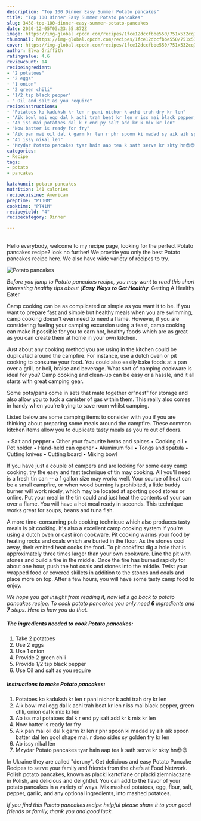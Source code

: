 ```yaml
---
description: "Top 100 Dinner Easy Summer Potato pancakes"
title: "Top 100 Dinner Easy Summer Potato pancakes"
slug: 3438-top-100-dinner-easy-summer-potato-pancakes
date: 2020-12-05T03:23:55.872Z
image: https://img-global.cpcdn.com/recipes/1fce12dccfbbe550/751x532cq70/potato-pancakes-recipe-main-photo.jpg
thumbnail: https://img-global.cpcdn.com/recipes/1fce12dccfbbe550/751x532cq70/potato-pancakes-recipe-main-photo.jpg
cover: https://img-global.cpcdn.com/recipes/1fce12dccfbbe550/751x532cq70/potato-pancakes-recipe-main-photo.jpg
author: Elva Griffith
ratingvalue: 4.6
reviewcount: 14
recipeingredient:
- "2 potatoes"
- "2 eggs"
- "1 onion"
- "2 green chili"
- "1/2 tsp black pepper"
- " Oil and salt as you require"
recipeinstructions:
- "Potatoes ko kaduksh kr len r pani nichor k achi trah dry kr len"
- "Aik bowl mai egg dal k achi trah beat kr len r iss mai black pepper, green chli, onion dal k mix kr len"
- "Ab iss mai potatoes dal k r end py salt add kr k mix kr len"
- "Now batter is ready for fry"
- "Aik pan mai oil dal k garm kr len r phr spoon ki madad sy aik aik spoon batter dal len gool shape mai..r dono sides sy golden fry kr len"
- "Ab issy nikal len"
- "Mzydar Potato pancakes tyar hain aap tea k sath serve kr skty hn😍😍"
categories:
- Recipe
tags:
- potato
- pancakes

katakunci: potato pancakes 
nutrition: 141 calories
recipecuisine: American
preptime: "PT30M"
cooktime: "PT41M"
recipeyield: "4"
recipecategory: Dinner

---
```

<br>
Hello everybody, welcome to my recipe page, looking for the perfect Potato pancakes recipe? look no further! We provide you only the best Potato pancakes recipe here. We also have wide variety of recipes to try.
<br>


![Potato pancakes](https://img-global.cpcdn.com/recipes/1fce12dccfbbe550/751x532cq70/potato-pancakes-recipe-main-photo.jpg)

<i>Before you jump to Potato pancakes recipe, you may want to read this short interesting healthy tips about {<strong>Easy Ways to Get Healthy</strong>.</i>
Getting A Healthy Eater

    
Camp cooking can be as complicated or simple as you want it to be. If you want to prepare fast and simple but healthy meals when you are swimming, camp cooking doesn't even need to need a flame. However, if you are considering fueling your camping excursion using a feast, camp cooking can make it possible for you to earn hot, healthy foods which are as great as you can create them at home in your own kitchen.

 Just about any cooking method you are using in the kitchen could be duplicated around the campfire. For instance, use a dutch oven or pit cooking to consume your food. You could also easily bake foods at a pan over a grill, or boil, braise and beverage. What sort of camping cookware is ideal for you? Camp cooking and clean-up can be easy or a hassle, and it all starts with great camping gear.

Some pots/pans come in sets that mate together or"nest" for storage and also allow you to tuck a canister of gas within them. This really also comes in handy when you're trying to save room whilst camping.

Listed below are some camping items to consider with you if you are thinking about preparing some meals around the campfire. These common kitchen items allow you to duplicate tasty meals as you're out of doors.

• Salt and pepper
• Other your favourite herbs and spices
• Cooking oil
• Pot holder
• Hand-held can opener
• Aluminum foil
• Tongs and spatula
• Cutting knives
• Cutting board
• Mixing bowl


If you have just a couple of campers and are looking for some easy camp cooking, try the easy and fast technique of tin may cooking. All you'll need is a fresh tin can -- a 1 gallon size may works well. Your source of heat can be a small campfire, or when wood burning is prohibited, a little buddy burner will work nicely, which may be located at sporting good stores or online. Put your meal in the tin could and just heat the contents of your can over a flame. You will have a hot meal ready in seconds.  This technique works great for soups, beans and tuna fish.

A more time-consuming pub cooking technique which also produces tasty meals is pit cooking.  It's also a excellent camp cooking system if you're using a dutch oven or cast iron cookware. Pit cooking warms your food by heating rocks and coals which are buried in the floor. As the stones cool away, their emitted heat cooks the food. To pit cookfirst dig a hole that is approximately three times larger than your own cookware. Line the pit with stones and build a fire in the middle. Once the fire has burned rapidly for about one hour, push the hot coals and stones into the middle. Twist your wrapped food or covered skillets in addition to the stones and coals and place more on top. After a few hours, you will have some tasty camp food to enjoy.


<i>We hope you got insight from reading it, now let's go back to potato pancakes recipe. To cook potato pancakes you only need <strong>6</strong> ingredients and <strong>7</strong> steps. Here is how you do that.
</i>

##### The ingredients needed to cook Potato pancakes:

1. Take 2 potatoes
1. Use 2 eggs
1. Use 1 onion
1. Provide 2 green chili
1. Provide 1/2 tsp black pepper
1. Use  Oil and salt as you require


##### Instructions to make Potato pancakes:

1. Potatoes ko kaduksh kr len r pani nichor k achi trah dry kr len
1. Aik bowl mai egg dal k achi trah beat kr len r iss mai black pepper, green chli, onion dal k mix kr len
1. Ab iss mai potatoes dal k r end py salt add kr k mix kr len
1. Now batter is ready for fry
1. Aik pan mai oil dal k garm kr len r phr spoon ki madad sy aik aik spoon batter dal len gool shape mai..r dono sides sy golden fry kr len
1. Ab issy nikal len
1. Mzydar Potato pancakes tyar hain aap tea k sath serve kr skty hn😍😍


In Ukraine they are called &#34;deruny&#34;. Get delicious and easy Potato Pancake Recipes to serve your family and friends from the chefs at Food Network. Polish potato pancakes, known as placki kartoflane or placki ziemniaczane in Polish, are delicious and delightful. You can add to the flavor of your potato pancakes in a variety of ways. Mix mashed potatoes, egg, flour, salt, pepper, garlic, and any optional ingredients, into mashed potatoes. 

<i>If you find this Potato pancakes recipe helpful please share it to your good friends or family, thank you and good luck.</i>

